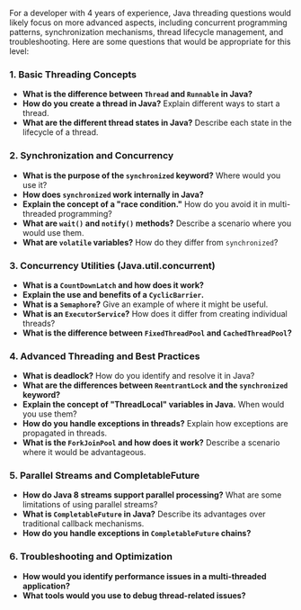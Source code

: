 For a developer with 4 years of experience, Java threading questions would likely focus on more advanced aspects, including concurrent programming patterns, synchronization mechanisms, thread lifecycle management, and troubleshooting. Here are some questions that would be appropriate for this level:

### 1. Basic Threading Concepts
- **What is the difference between `Thread` and `Runnable` in Java?**
- **How do you create a thread in Java?** Explain different ways to start a thread.
- **What are the different thread states in Java?** Describe each state in the lifecycle of a thread.

### 2. Synchronization and Concurrency
- **What is the purpose of the `synchronized` keyword?** Where would you use it?
- **How does `synchronized` work internally in Java?**
- **Explain the concept of a "race condition."** How do you avoid it in multi-threaded programming?
- **What are `wait()` and `notify()` methods?** Describe a scenario where you would use them.
- **What are `volatile` variables?** How do they differ from `synchronized`?

### 3. Concurrency Utilities (Java.util.concurrent)
- **What is a `CountDownLatch` and how does it work?**
- **Explain the use and benefits of a `CyclicBarrier`.**
- **What is a `Semaphore`?** Give an example of where it might be useful.
- **What is an `ExecutorService`?** How does it differ from creating individual threads?
- **What is the difference between `FixedThreadPool` and `CachedThreadPool`?**

### 4. Advanced Threading and Best Practices
- **What is deadlock?** How do you identify and resolve it in Java?
- **What are the differences between `ReentrantLock` and the `synchronized` keyword?**
- **Explain the concept of "ThreadLocal" variables in Java.** When would you use them?
- **How do you handle exceptions in threads?** Explain how exceptions are propagated in threads.
- **What is the `ForkJoinPool` and how does it work?** Describe a scenario where it would be advantageous.

### 5. Parallel Streams and CompletableFuture
- **How do Java 8 streams support parallel processing?** What are some limitations of using parallel streams?
- **What is `CompletableFuture` in Java?** Describe its advantages over traditional callback mechanisms.
- **How do you handle exceptions in `CompletableFuture` chains?**

### 6. Troubleshooting and Optimization
- **How would you identify performance issues in a multi-threaded application?**
- **What tools would you use to debug thread-related issues?**
